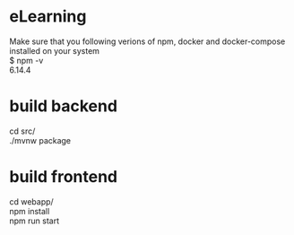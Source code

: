 # eLearning
Make sure that you following verions of npm, docker and docker-compose installed on your system <br />
$ npm -v <br />
6.14.4 <br />

# build backend
cd src/ <br />
./mvnw package <br />

# build frontend
cd webapp/ <br />
npm install <br />
npm run start <br />
